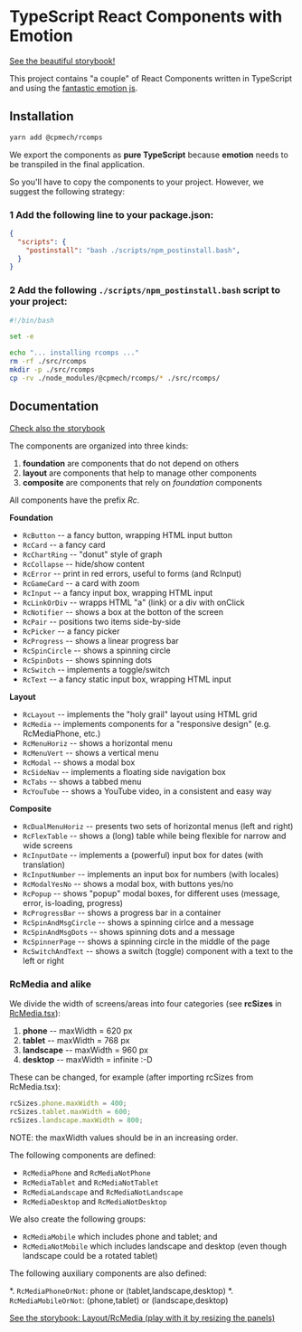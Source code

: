 # TypeScript React Components with Emotion

[See the beautiful storybook!](https://cpmech.github.io/rcomps)

This project contains "a couple" of React Components written in TypeScript and using the [fantastic emotion js](https://github.com/emotion-js/emotion).

## Installation

```bash
yarn add @cpmech/rcomps
```

We export the components as **pure TypeScript** because **emotion** needs to be transpiled in the final application.

So you'll have to copy the components to your project. However, we suggest the following strategy:

### 1 Add the following line to your **package.json**:

```json
{
  "scripts": {
    "postinstall": "bash ./scripts/npm_postinstall.bash",
  }
}
```

### 2 Add the following `./scripts/npm_postinstall.bash` script to your project:

```bash
#!/bin/bash

set -e

echo "... installing rcomps ..."
rm -rf ./src/rcomps
mkdir -p ./src/rcomps
cp -rv ./node_modules/@cpmech/rcomps/* ./src/rcomps/
```

## Documentation

[Check also the storybook](https://cpmech.github.io/rcomps)

The components are organized into three kinds:

1. **foundation** are components that do not depend on others
2. **layout** are components that help to manage other components
3. **composite** are components that rely on _foundation_ components

All components have the prefix _Rc_.

**Foundation**

* `RcButton` -- a fancy button, wrapping HTML input button
* `RcCard` -- a fancy card
* `RcChartRing` -- "donut" style of graph
* `RcCollapse` -- hide/show content
* `RcError` -- print in red errors, useful to forms (and RcInput)
* `RcGameCard` -- a card with zoom
* `RcInput` -- a fancy input box, wrapping HTML input
* `RcLinkOrDiv` -- wrapps HTML "a" (link) or a div with onClick
* `RcNotifier` -- shows a box at the botton of the screen
* `RcPair` -- positions two items side-by-side
* `RcPicker` -- a fancy picker
* `RcProgress` -- shows a linear progress bar
* `RcSpinCircle` -- shows a spinning circle
* `RcSpinDots` -- shows spinning dots
* `RcSwitch` -- implements a toggle/switch
* `RcText` -- a fancy static input box, wrapping HTML input

**Layout**

* `RcLayout` -- implements the "holy grail" layout using HTML grid
* `RcMedia` -- implements components for a "responsive design" (e.g. RcMediaPhone, etc.)
* `RcMenuHoriz` -- shows a horizontal menu
* `RcMenuVert` -- shows a vertical menu
* `RcModal` -- shows a modal box
* `RcSideNav` -- implements a floating side navigation box
* `RcTabs` -- shows a tabbed menu
* `RcYouTube` -- shows a YouTube video, in a consistent and easy way

**Composite**

* `RcDualMenuHoriz` -- presents two sets of horizontal menus (left and right)
* `RcFlexTable` -- shows a (long) table while being flexible for narrow and wide screens
* `RcInputDate` -- implements a (powerful) input box for dates (with translation)
* `RcInputNumber` -- implements an input box for numbers (with locales)
* `RcModalYesNo` -- shows a modal box, with buttons yes/no
* `RcPopup` -- shows "popup" modal boxes, for different uses (message, error, is-loading, progress)
* `RcProgressBar` -- shows a progress bar in a container
* `RcSpinAndMsgCircle` -- shows a spinning cirlce and a message
* `RcSpinAndMsgDots` -- shows spinning dots and a message
* `RcSpinnerPage` -- shows a spinning circle in the middle of the page
* `RcSwitchAndText` -- shows a switch (toggle) component with a text to the left or right

### RcMedia and alike

We divide the width of screens/areas into four categories (see **rcSizes** in [RcMedia.tsx](https://github.com/cpmech/rcomps/blob/master/src/components/layout/RcMedia.tsx)):

1. **phone** -- maxWidth = 620 px
2. **tablet** -- maxWidth = 768 px
3. **landscape** -- maxWidth = 960 px
4. **desktop** -- maxWidth = infinite :-D

These can be changed, for example (after importing rcSizes from RcMedia.tsx):

```javascript
rcSizes.phone.maxWidth = 400;
rcSizes.tablet.maxWidth = 600;
rcSizes.landscape.maxWidth = 800;
```

NOTE: the maxWidth values should be in an increasing order.

The following components are defined:

* `RcMediaPhone` and `RcMediaNotPhone`
* `RcMediaTablet` and `RcMediaNotTablet`
* `RcMediaLandscape` and `RcMediaNotLandscape`
* `RcMediaDesktop` and `RcMediaNotDesktop`

We also create the following groups:

* `RcMediaMobile` which includes phone and tablet; and
* `RcMediaNotMobile` which includes landscape and desktop (even though landscape could be a rotated tablet)

The following auxiliary components are also defined:

*. `RcMediaPhoneOrNot`: phone or (tablet,landscape,desktop)
*. `RcMediaMobileOrNot`: (phone,tablet) or (landscape,desktop)

[See the storybook: Layout/RcMedia (play with it by resizing the panels)](https://cpmech.github.io/rcomps/?path=/story/layout-rcmedia--default)
